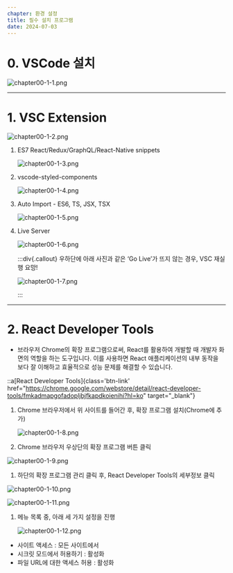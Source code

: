 ```yaml
---
chapter: 환경 설정
title: 필수 설치 프로그램
date: 2024-07-03
---
```


# 0. VSCode 설치

![chapter00-1-1.png](/images/basecamp-react/chapter00-1/chapter00-1-1.png)

---

# 1. VSC Extension

![chapter00-1-2.png](/images/basecamp-react/chapter00-1/chapter00-1-2.png)

1. ES7 React/Redux/GraphQL/React-Native snippets
    
    ![chapter00-1-3.png](/images/basecamp-react/chapter00-1/chapter00-1-3.png)
    
2. vscode-styled-components
    
    ![chapter00-1-4.png](/images/basecamp-react/chapter00-1/chapter00-1-4.png)
    
3. Auto Import - ES6, TS, JSX, TSX
    
    ![chapter00-1-5.png](/images/basecamp-react/chapter00-1/chapter00-1-5.png)
    
4. Live Server
    
    ![chapter00-1-6.png](/images/basecamp-react/chapter00-1/chapter00-1-6.png)
    
    :::div{.callout}
    우하단에 아래 사진과 같은 ‘Go Live’가 뜨지 않는 경우, VSC 재실행 요망!
    
    ![chapter00-1-7.png](/images/basecamp-react/chapter00-1/chapter00-1-7.png)
    
    :::
    

---

# 2. React Developer Tools

- 브라우저 Chrome의 확장 프로그램으로써, React를 활용하여 개발할 때 개발자 화면의 역할을 하는 도구입니다. 이를 사용하면 React 애플리케이션의 내부 동작을 보다 잘 이해하고 효율적으로 성능 문제를 해결할 수 있습니다.

::a[React Developer Tools]{class='btn-link' href="https://chrome.google.com/webstore/detail/react-developer-tools/fmkadmapgofadopljbjfkapdkoienihi?hl=ko" target="_blank"}

1. Chrome 브라우저에서 위 사이트를 들어간 후, 확장 프로그램 설치(Chrome에 추가)
    
    ![chapter00-1-8.png](/images/basecamp-react/chapter00-1/chapter00-1-8.png)
    
2. Chrome 브라우저 우상단의 확장 프로그램 버튼 클릭

![chapter00-1-9.png](/images/basecamp-react/chapter00-1/chapter00-1-9.png)

1. 하단의 확장 프로그램 관리 클릭 후, React Developer Tools의 세부정보 클릭

![chapter00-1-10.png](/images/basecamp-react/chapter00-1/chapter00-1-10.png)

![chapter00-1-11.png](/images/basecamp-react/chapter00-1/chapter00-1-11.png)

1. 메뉴 목록 중, 아래 세 가지 설정을 진행
    
    ![chapter00-1-12.png](/images/basecamp-react/chapter00-1/chapter00-1-12.png)
    
- 사이트 액세스 : 모든 사이트에서
- 시크릿 모드에서 허용하기 : 활성화
- 파일 URL에 대한 액세스 허용 : 활성화